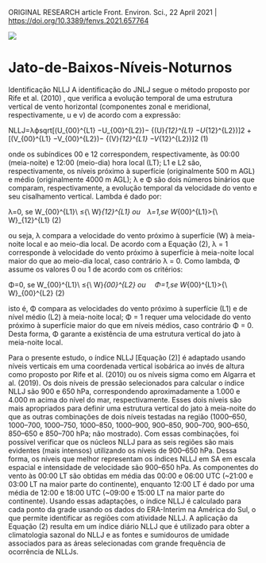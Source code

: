 ORIGINAL RESEARCH article
Front. Environ. Sci., 22 April 2021 | https://doi.org/10.3389/fenvs.2021.657764


[![](https://img.shields.io/badge/Tools-doi-informational?style=flat&logo=doi&logoColor=white&color=CC2927)](https://doi.org/10.3389/fenvs.2021.657764)

# Jato-de-Baixos-Níveis-Noturnos
Identificação NLLJ A identificação do JNLJ segue o método proposto por Rife et al. (2010) , que verifica a evolução temporal de uma estrutura vertical de vento horizontal (componentes zonal e meridional, respectivamente, u e v) de acordo com a expressão:

NLLJ=λϕsqrt[(U_{00}^{L1} −U_{00}^{L2})− {(U}_{12}^{L1} −U_{12}^{L2})]2 +[(V_{00}^{L1} −V_{00}^{L2})− {(V}_{12}^{L1} −V_{12}^{L2})]2 (1)

onde os subíndices 00 e 12 correspondem, respectivamente, às 00:00 (meia-noite) e 12:00 (meio-dia) hora local (LT); L1 e L2 são, respectivamente, os níveis próximo à superfície (originalmente 500 m AGL) e médio (originalmente 4000 m AGL); λ e Φ são dois números binários que comparam, respectivamente, a evolução temporal da velocidade do vento e seu cisalhamento vertical. Lambda é dado por:

λ=0, se W_{00}^{L1}\ ≤{\ W}_{12}^{L1}  ou λ=1,se  W_{00}^{L1}>{\ W}_{12}^{L1}      (2)

ou seja, λ compara a velocidade do vento próximo à superfície (W) à meia-noite local e ao meio-dia local. De acordo com a Equação (2), λ = 1 corresponde à velocidade do vento próximo à superfície à meia-noite local maior do que ao meio-dia local, caso contrário λ = 0. Como lambda, Φ assume os valores 0 ou 1 de acordo com os critérios:

Φ=0, se W_{00}^{L1}\ ≤{\ W}_{00}^{L2}  ou  Φ=1,se  W_{00}^{L1}>{\ W}_{00}^{L2}      (2)

isto é, Φ compara as velocidades do vento próximo à superfície (L1) e de nível médio (L2) à meia-noite local; Φ = 1 requer uma velocidade do vento próximo à superfície maior do que em níveis médios, caso contrário Φ = 0. Desta forma, Φ garante a existência de uma estrutura vertical do jato à meia-noite local.

Para o presente estudo, o índice NLLJ [Equação (2)] é adaptado usando níveis verticais em uma coordenada vertical isobárica ao invés de altura como proposto por Rife et al. (2010) ou os níveis sigma como em Algarra et al. (2019). Os dois níveis de pressão selecionados para calcular o índice NLLJ são 900 e 650 hPa, correspondendo aproximadamente a 1.000 e 4.000 m acima do nível do mar, respectivamente. Esses dois níveis são mais apropriados para definir uma estrutura vertical do jato à meia-noite do que as outras combinações de dois níveis testadas na região (1000–650, 1000–700, 1000–750, 1000–850, 1000–900, 900–850, 900–700, 900–650, 850–650 e 850–700 hPa; não mostrado). Com essas combinações, foi possível verificar que os núcleos NLLJ para as seis regiões são mais evidentes (mais intensos) utilizando os níveis de 900–650 hPa. Dessa forma, os níveis que melhor representam os índices NLLJ em SA em escala espacial e intensidade de velocidade são 900–650 hPa. As componentes do vento às 00:00 LT são obtidas em média das 00:00 e 06:00 UTC (~21:00 e 03:00 LT na maior parte do continente), enquanto 12:00 LT é dado por uma média de 12:00 e 18:00 UTC (~09:00 e 15:00 LT na maior parte do continente). Usando essas adaptações, o índice NLLJ é calculado para cada ponto da grade usando os dados do ERA-Interim na América do Sul, o que permite identificar as regiões com atividade NLLJ. A aplicação da Equação (2) resulta em um índice diário NLLJ que é utilizado para obter a climatologia sazonal do NLLJ e as fontes e sumidouros de umidade associados para as áreas selecionadas com grande frequência de ocorrência de NLLJs.

